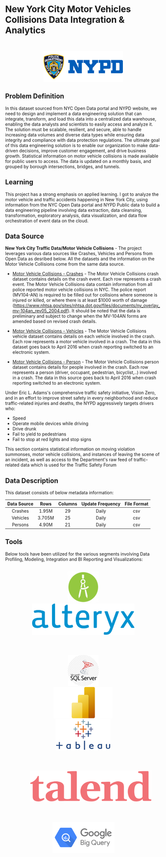 # New York City Motor Vehicles Collisions Data Integration & Analytics

<br>

<p align="center">
 <img src="./img/nypd.png" title="NYC Open Data logo" alt = "NYC Open Data logo" />
</p>

## Problem Definition

In this dataset sourced from NYC Open Data portal and NYPD website, we need to design and implement a data engineering solution that can integrate, transform, and load this data into a centralized data warehouse, enabling the data analysts and scientists to easily access and analyze it. The solution must be scalable, resilient, and secure, able to handle increasing data volumes and diverse data types while ensuring data integrity and compliance with data protection regulations. The ultimate goal of this data engineering solution is to enable our organization to make data-driven decisions, improve customer engagement, and drive business growth. Statistical information on motor vehicle collisions is made available for public users to access. The data is updated on a monthly basis, and grouped by borough intersections, bridges, and tunnels.

## Learning

This project has a strong emphasis on applied learning. I got to analyze the motor vehicle and traffic accidents happening in New York City, using information from the NYC Open Data portal and NYPD Public data to build a data engineering pipeline involving data extraction, data cleansing, transformation, exploratory analysis, data visualization, and data flow orchestration of event data on the cloud.

## Data Source

**New York City Traffic Data/Motor Vehicle Collisions** - The project leverages various data sources like Crashes, Vehicles and Persons from Open Data as desribed below. All the datasets and the information on the Motor Vehicle Collisions come from the same data source. 

- [Motor Vehicle Collisions - Crashes](https://data.cityofnewyork.us/Public-Safety/Motor-Vehicle-Collisions-Crashes/h9gi-nx95) - The Motor Vehicle Collisions crash dataset contains details on the crash event. Each row represents a crash event. The Motor Vehicle Collisions data contain information from all police reported motor vehicle collisions in NYC. The police report (MV104-AN) is required to be filled out for collisions where someone is injured or killed, or where there is at least $1000 worth of damage (https://www.nhtsa.gov/sites/nhtsa.dot.gov/files/documents/ny_overlay_mv-104an_rev05_2004.pdf). It should be noted that the data is preliminary and subject to change when the MV-104AN forms are amended based on revised crash details.

- [Motor Vehicle Collisions - Vehicles](https://data.cityofnewyork.us/Public-Safety/Motor-Vehicle-Collisions-Vehicles/bm4k-52h4) - The Motor Vehicle Collisions vehicle dataset contains details on each vehicle involved in the crash. Each row represents a motor vehicle involved in a crash. The data in this dataset goes back to April 2016 when crash reporting switched to an electronic system.

- [Motor Vehicle Collisions - Person](https://data.cityofnewyork.us/Public-Safety/Motor-Vehicle-Collisions-Person/f55k-p6yu) - The Motor Vehicle Collisions person dataset contains details for people involved in the crash. Each row represents a person (driver, occupant, pedestrian, bicyclist,..) involved in a crash. The data in this source goes back to April 2016 when crash reporting switched to an electronic system.

Under Eric L. Adams's comprehensive traffic safety initiative, Vision Zero, and in an effort to improve street safety in every neighborhood and reduce traffic-related injuries and deaths, the NYPD aggressively targets drivers who:

- Speed
- Operate mobile devices while driving
- Drive drunk
- Fail to yield to pedestrians
- Fail to stop at red lights and stop signs

This section contains statistical information on moving violation summonses, motor vehicle collisions, and instances of leaving the scene of an incident, as well as access to the Department's raw feed of traffic-related data which is used for the Traffic Safety Forum

## Data Description

This dataset consists of below metadata information:

|              Data Source             |   Rows   |   Columns   |  Update Frequency |   File Format  |
|:------------------------------------:|:--------:|:-----------:|:-----------------:|:--------------:|
|               Crashes                |   1.95M  |       29    |       Daily       |      csv       |
|               Vehicles               |   3.705M |       25    |       Daily       |      csv       |
|               Persons            	   |   4.90M  |       21    |       Daily       |      csv       |

## Tools 

Below tools have been utilized for the various segments involving Data Profiling, Modeling, Integration and BI Reporting and Visualizations:

<p align="center">  
    <br>
	<a href="#">
        <img height=100 src="img/erstudio.png" alt="ER/Studio" title="ER/Studio" hspace=80> 
  </a>	
 	<a href="#">
        <img height=100 src="img/alteryx.png" alt="Alteryx" title="Alteryx" hspace=80> 
  </a>
    <br>
</p>
<br>
<p align="center">  
    <br>
	<a href="#">
        <img height=100 src="img/mssqlserver-modified.png" alt="Microsoft SQL Server" title="Microsoft SQL Server" hspace=80> 
  </a>	
 	<a href="#">
        <img height=100 src="img/powerbi.png" alt="Power BI" title="Power BI" hspace=80> 
  </a>
  	<a href="#">
        <img height=100 src="img/tableau.png" alt="Tableau" title="Tableau" hspace=80> 
  </a>
    <br>
</p>
<br>
<p align="center">  
    <br>
 	<a href="#">
        <img height=100 src="img/tlnd.png" alt="Talend" title="Talend" hspace=80> 
  </a>
<br>
</p>
<br>
<p align="center">  
    <br>
 	<a href="#">
        <img height=100 src="img/bigquery.png" alt="BigQuery" title="BigQuery" hspace=80> 
  </a>
<br>
</p>
